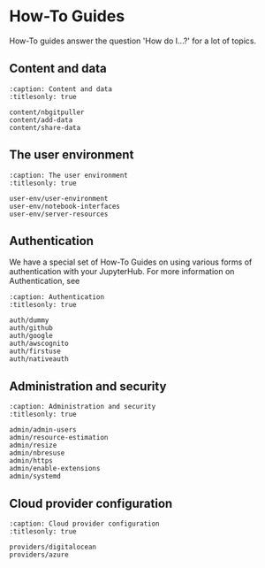 # How-To Guides

How-To guides answer the question 'How do I...?' for a lot of topics.

## Content and data

```{toctree}
:caption: Content and data
:titlesonly: true

content/nbgitpuller
content/add-data
content/share-data
```

## The user environment

```{toctree}
:caption: The user environment
:titlesonly: true

user-env/user-environment
user-env/notebook-interfaces
user-env/server-resources
```

## Authentication

We have a special set of How-To Guides on using various forms of authentication
with your JupyterHub. For more information on Authentication, see
[](/topic/authenticator-configuration)

```{toctree}
:caption: Authentication
:titlesonly: true

auth/dummy
auth/github
auth/google
auth/awscognito
auth/firstuse
auth/nativeauth
```

## Administration and security

```{toctree}
:caption: Administration and security
:titlesonly: true

admin/admin-users
admin/resource-estimation
admin/resize
admin/nbresuse
admin/https
admin/enable-extensions
admin/systemd
```

## Cloud provider configuration

```{toctree}
:caption: Cloud provider configuration
:titlesonly: true

providers/digitalocean
providers/azure
```
